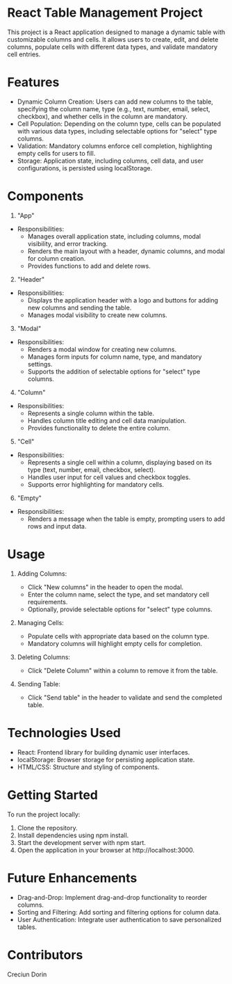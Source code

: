 # React Table Management Project

This project is a React application designed to manage a dynamic table with customizable columns and cells. It allows users to create, edit, and delete columns, populate cells with different data types, and validate mandatory cell entries.



# Features

* Dynamic Column Creation: Users can add new columns to the table, specifying the column name, type (e.g., text, number, email, select, checkbox), and whether cells in the column are mandatory.
* Cell Population: Depending on the column type, cells can be populated with various data types, including selectable options for "select" type columns.
* Validation: Mandatory columns enforce cell completion, highlighting empty cells for users to fill.
* Storage: Application state, including columns, cell data, and user configurations, is persisted using localStorage.



# Components

1. "App"
* Responsibilities:
    * Manages overall application state, including columns, modal visibility, and error tracking.
    * Renders the main layout with a header, dynamic columns, and modal for column creation.
    * Provides functions to add and delete rows.

2. "Header"
* Responsibilities:
	* Displays the application header with a logo and buttons for adding new columns and sending the table.
	* Manages modal visibility to create new columns.

3. "Modal"
* Responsibilities:
	* Renders a modal window for creating new columns.
	* Manages form inputs for column name, type, and mandatory settings.
	* Supports the addition of selectable options for "select" type columns.

4. "Column"
* Responsibilities:
	* Represents a single column within the table.
	* Handles column title editing and cell data manipulation.
	* Provides functionality to delete the entire column.

5. "Cell"
* Responsibilities:
	* Represents a single cell within a column, displaying based on its type (text, number, email, checkbox, select).
	* Handles user input for cell values and checkbox toggles.
	* Supports error highlighting for mandatory cells.

6. "Empty"
* Responsibilities:
	* Renders a message when the table is empty, prompting users to add rows and input data.



# Usage

1. Adding Columns:
	* Click "New columns" in the header to open the modal.
	* Enter the column name, select the type, and set mandatory cell requirements.
	* Optionally, provide selectable options for "select" type columns.

2. Managing Cells:
	* Populate cells with appropriate data based on the column type.
	* Mandatory columns will highlight empty cells for completion.

3. Deleting Columns:
	* Click "Delete Column" within a column to remove it from the table.

4. Sending Table:
	* Click "Send table" in the header to validate and send the completed table.



# Technologies Used

* React: Frontend library for building dynamic user interfaces.
* localStorage: Browser storage for persisting application state.
* HTML/CSS: Structure and styling of components.



# Getting Started
To run the project locally:

1. Clone the repository.
2. Install dependencies using npm install.
3. Start the development server with npm start.
4. Open the application in your browser at http://localhost:3000.

# Future Enhancements

* Drag-and-Drop: Implement drag-and-drop functionality to reorder columns.
* Sorting and Filtering: Add sorting and filtering options for column data.
* User Authentication: Integrate user authentication to save personalized tables.

# Contributors
Creciun Dorin